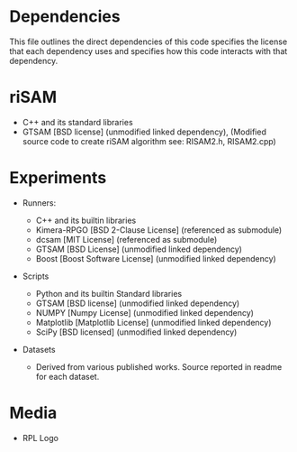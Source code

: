 # Dependencies

This file outlines the direct dependencies of this code specifies the license that each dependency uses and specifies how this code interacts with that dependency.

# riSAM
* C++ and its standard libraries
* GTSAM [BSD license] (unmodified linked dependency), (Modified source code to create riSAM algorithm see: RISAM2.h, RISAM2.cpp)

# Experiments
* Runners:
    * C++ and its builtin libraries
    * Kimera-RPGO [BSD 2-Clause License] (referenced as submodule)
    * dcsam [MIT License] (referenced as submodule)
    * GTSAM [BSD License] (unmodified linked dependency)
    * Boost [Boost Software License] (unmodified linked dependency)

* Scripts
    * Python and its builtin Standard libraries
    * GTSAM [BSD license] (unmodified linked dependency)
    * NUMPY [Numpy License] (unmodified linked dependency)
    * Matplotlib [Matplotlib License] (unmodified linked dependency)
    * SciPy [BSD licensed] (unmodified linked dependency)

* Datasets
    * Derived from various published works. Source reported in readme for each dataset.

# Media
* RPL Logo